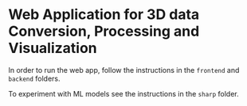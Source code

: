 # Web Application for 3D data Conversion, Processing and Visualization
In order to run the web app, follow the instructions in the `frontend` and `backend` folders.

To experiment with ML models see the instructions in the `sharp` folder.
